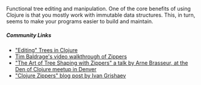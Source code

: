 Functional tree editing and manipulation. One of the core benefits of using Clojure is that you mostly work with immutable data structures. This, in turn, seems to make your programs easier to build and maintain.


##### Community Links

* ["Editing" Trees in Clojure](http://www.exampler.com/blog/2010/09/01/editing-trees-in-clojure-with-clojurezip)
* [Tim Baldrage's video walkthrough of Zippers](https://tbaldridge.pivotshare.com/media/zippers-episode-1/11348/feature)
* ["The Art of Tree Shaping with Zippers" a talk by Arne Brasseur, at the Den of Clojure meetup in Denver](https://www.youtube.com/watch?v=5Nm56YvTKZY)
* ["Clojure Zippers" blog post by Ivan Grishaev](https://grishaev.me/en/clojure-zippers/)
